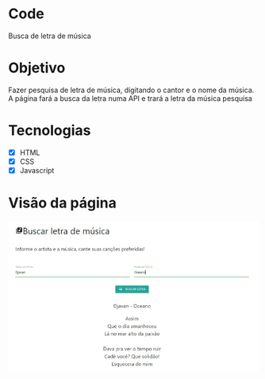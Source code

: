 # Code
Busca de letra de música

# Objetivo
Fazer pesquisa de letra de música, digitando o cantor e o nome da música. A página fará a busca da letra numa API e trará a letra da música pesquisa

# Tecnologias
- [X] HTML
- [X] CSS
- [X] Javascript

# Visão da página
![](https://github.com/brigor7/searchLyrics/blob/master/review.jpg)
